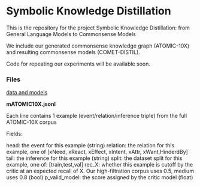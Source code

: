 # Symbolic Knowledge Distillation

This is the repository for the project Symbolic Knowledge Distillation: from General Language Models to Commonsense Models

We include our generated commonsense knowledge graph (ATOMIC-10X) and resulting commonsense models (COMET-DISTIL).

Code for repeating our experiments will be available soon.

### Files

[data and models](https://console.cloud.google.com/storage/browser/ai2-mosaic-public/projects/symbolic-knowledge-decoding/)

**mATOMIC10X.jsonl**

Each line contains 1 example (event/relation/inference triple) from the full ATOMIC-10X corpus

Fields:

head: the event for this example (string)
relation: the relation for this example, one of [xNeed, xReact, xEffect, xIntent, xAttr, xWant,HinderdBy]
tail: the inference for this example (string)
split: the dataset split for this example, one of: [train,test,val]
rec_X: whether this example is cutoff by the critic at an expected recall of X.
        Our high-filtration corpus uses 0.5, medium uses 0.8 (bool)
p_valid_model: the score assigned by the critic model (float)
